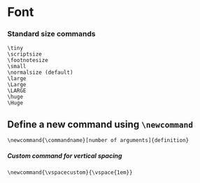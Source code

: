 # Font 
### Standard size commands
```
\tiny
\scriptsize
\footnotesize
\small
\normalsize (default)
\large
\Large
\LARGE
\huge
\Huge
```

## Define a new command using `\newcommand`  
```
\newcommand{\commandname}[number of arguments]{definition}
```


##### Custom command for vertical spacing
```
\newcommand{\vspacecustom}{\vspace{1em}} 
```